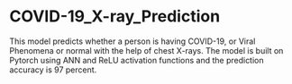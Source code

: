 # COVID-19_X-ray_Prediction
This model predicts whether a person is having COVID-19, or Viral Phenomena or normal with the help of chest X-rays. The model is built on Pytorch using ANN and ReLU activation functions and the prediction accuracy is 97 percent.
